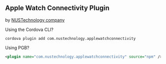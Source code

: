 ## Apple Watch Connectivity Plugin
by [NUSTechnology company](https://www.nustechnology.com/)




Using the Cordova CLI?

```
cordova plugin add com.nustechnology.applewatchconnectivity
```

Using PGB?

```xml
<plugin name="com.nustechnology.applewatchconnectivity" source="npm" />
```

